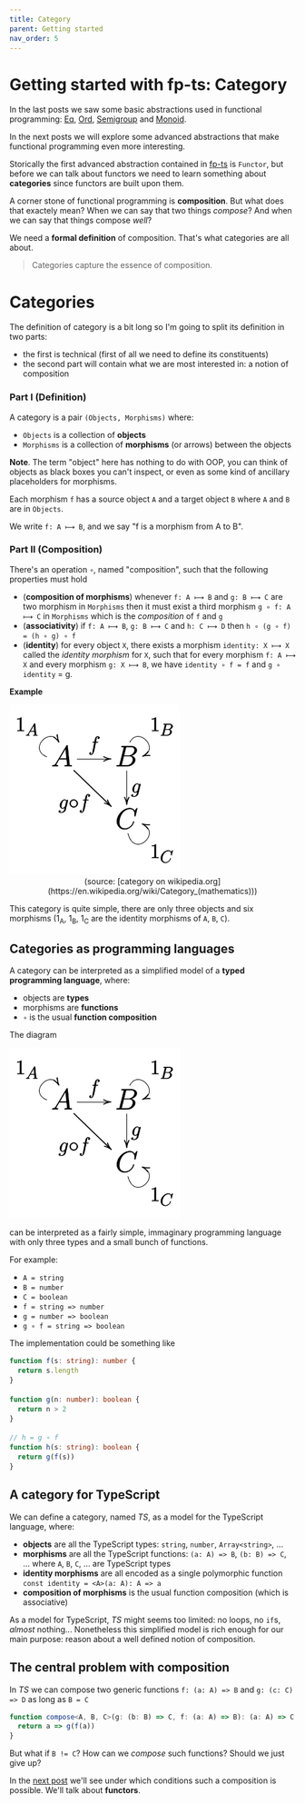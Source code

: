 ```yaml
---
title: Category
parent: Getting started
nav_order: 5
---
```


# Getting started with fp-ts: Category

In the last posts we saw some basic abstractions used in functional programming: [Eq](../Eq.md), [Ord](../Ord.md), [Semigroup](../Semigroup.md) and [Monoid](../Monoid.md).

In the next posts we will explore some advanced abstractions that make functional programming even more interesting.

Storically the first advanced abstraction contained in [fp-ts](https://github.com/gcanti/fp-ts) is `Functor`, but before we can talk about functors we need to learn something about **categories** since functors are built upon them.

A corner stone of functional programming is **composition**. But what does that exactely mean? When we can say that two things _compose_? And when we can say that things compose _well_?

We need a **formal definition** of composition. That's what categories are all about.

> Categories capture the essence of composition.

# Categories

The definition of category is a bit long so I'm going to split its definition in two parts:

- the first is technical (first of all we need to define its constituents)
- the second part will contain what we are most interested in: a notion of composition

### Part I (Definition)

A category is a pair `(Objects, Morphisms)` where:

- `Objects` is a collection of **objects**
- `Morphisms` is a collection of **morphisms** (or arrows) between the objects

**Note**. The term "object" here has nothing to do with OOP, you can think of objects as black boxes you can't inspect, or even as some kind of ancillary placeholders for morphisms.

Each morphism `f` has a source object `A` and a target object `B` where `A` and `B` are in `Objects`.

We write `f: A ⟼ B`, and we say "f is a morphism from A to B".

### Part II (Composition)

There's an operation `∘`, named "composition", such that the following properties must hold

- (**composition of morphisms**) whenever `f: A ⟼ B` and `g: B ⟼ C` are two morphism in `Morphisms` then it must exist a third morphism `g ∘ f: A ⟼ C` in `Morphisms` which is the _composition_ of `f` and `g`
- (**associativity**) if `f: A ⟼ B`, `g: B ⟼ C` and `h: C ⟼ D` then `h ∘ (g ∘ f) = (h ∘ g) ∘ f`
- (**identity**) for every object `X`, there exists a morphism `identity: X ⟼ X` called the _identity morphism_ for `X`, such that for every morphism `f: A ⟼ X` and every morphism `g: X ⟼ B`, we have `identity ∘ f = f` and `g ∘ identity` = g.

**Example**

<img src="./images/Category.png" width="300" alt="a simple category" />

<center>(source: [category on wikipedia.org](https://en.wikipedia.org/wiki/Category_(mathematics)))</center>

This category is quite simple, there are only three objects and six morphisms (1<sub>A</sub>, 1<sub>B</sub>, 1<sub>C</sub> are the identity morphisms of `A`, `B`, `C`).

## Categories as programming languages

A category can be interpreted as a simplified model of a **typed programming language**, where:

- objects are **types**
- morphisms are **functions**
- `∘` is the usual **function composition**

The diagram

<img src="./images/Category.png" width="300" alt="a simple programming language" />

can be interpreted as a fairly simple, immaginary programming language with only three types and a small bunch of functions.

For example:

- `A = string`
- `B = number`
- `C = boolean`
- `f = string => number`
- `g = number => boolean`
- `g ∘ f = string => boolean`

The implementation could be something like

```ts
function f(s: string): number {
  return s.length
}

function g(n: number): boolean {
  return n > 2
}

// h = g ∘ f
function h(s: string): boolean {
  return g(f(s))
}
```

## A category for TypeScript

We can define a category, named _TS_, as a model for the TypeScript language, where:

- **objects** are all the TypeScript types: `string`, `number`, `Array<string>`, ...
- **morphisms** are all the TypeScript functions: `(a: A) => B`, `(b: B) => C`, ... where `A`, `B`, `C`, ... are TypeScript types
- **identity morphisms** are all encoded as a single polymorphic function `const identity = <A>(a: A): A => a`
- **composition of morphisms** is the usual function composition (which is associative)

As a model for TypeScript, _TS_ might seems too limited: no loops, no `if`s, _almost_ nothing... Nonetheless this simplified model is rich enough for our main purpose: reason about a well defined notion of composition.

## The central problem with composition

In _TS_ we can compose two generic functions `f: (a: A) => B` and `g: (c: C) => D` as long as `B = C`

```ts
function compose<A, B, C>(g: (b: B) => C, f: (a: A) => B): (a: A) => C {
  return a => g(f(a))
}
```

But what if `B != C`? How can we _compose_ such functions? Should we just give up?

In the [next post](./Functor.md) we'll see under which conditions such a composition is possible. We'll talk about **functors**.
